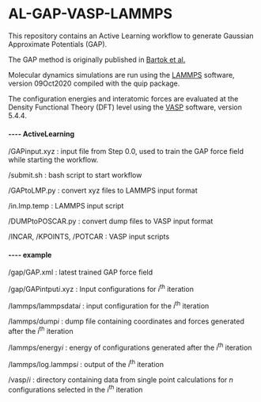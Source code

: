 # AL-GAP-VASP-LAMMPS

This repository contains an Active Learning workflow to generate Gaussian Approximate Potentials (GAP).

The GAP method is originally published in [Bartok et al.](https://journals.aps.org/prl/abstract/10.1103/PhysRevLett.104.136403)

Molecular dynamics simulations are run using the [LAMMPS](https://www.lammps.org/#gsc.tab=0) software, version 09Oct2020 compiled with the quip package.

The configuration energies and interatomic forces are evaluated at the Density Functional Theory (DFT) level using the [VASP](https://www.vasp.at/) software, version 5.4.4.

#### ---- ActiveLearning
/GAPinput.xyz : input file from Step 0.0, used to train the GAP force field while starting the workflow.

/submit.sh : bash script to start workflow

/GAPtoLMP.py : convert xyz files to LAMMPS input format

/in.lmp.temp : LAMMPS input script

/DUMPtoPOSCAR.py : convert dump files to VASP input format

/INCAR, /KPOINTS, /POTCAR : VASP input scripts

#### ---- example
/gap/GAP.xml : latest trained GAP force field

/gap/GAPintput$i$.xyz : Input configurations for $i$<sup>th</sup> iteration

/lammps/lammpsdata$i$ : input configuration for the $i$<sup>th</sup> iteration

/lammps/dump$i$ : dump file containing coordinates and forces generated after the $i$<sup>th</sup> iteration

/lammps/energy$i$ : energy of configurations generated after the $i$<sup>th</sup> iteration

/lammps/log.lammps$i$ : output of the $i$<sup>th</sup> iteration

/vasp/$i$ : directory containing data from single point calculations for $n$ configurations selected in the $i$<sup>th</sup> iteration

